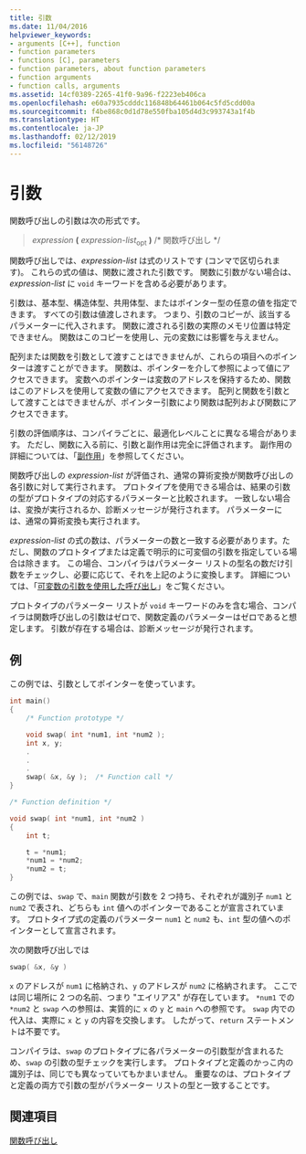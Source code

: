 ```yaml
---
title: 引数
ms.date: 11/04/2016
helpviewer_keywords:
- arguments [C++], function
- function parameters
- functions [C], parameters
- function parameters, about function parameters
- function arguments
- function calls, arguments
ms.assetid: 14cf0389-2265-41f0-9a96-f2223eb406ca
ms.openlocfilehash: e60a7935cdddc116848b64461b064c5fd5cdd00a
ms.sourcegitcommit: f4be868c0d1d78e550fba105d4d3c993743a1f4b
ms.translationtype: HT
ms.contentlocale: ja-JP
ms.lasthandoff: 02/12/2019
ms.locfileid: "56148726"
---
```

# <a name="arguments"></a>引数

関数呼び出しの引数は次の形式です。

> *expression* **(** *expression-list*<SUB>opt</SUB> **)**  /* 関数呼び出し */

関数呼び出しでは、*expression-list* は式のリストです (コンマで区切られます)。 これらの式の値は、関数に渡された引数です。 関数に引数がない場合は、*expression-list* に `void` キーワードを含める必要があります。

引数は、基本型、構造体型、共用体型、またはポインター型の任意の値を指定できます。 すべての引数は値渡しされます。 つまり、引数のコピーが、該当するパラメーターに代入されます。 関数に渡される引数の実際のメモリ位置は特定できません。 関数はこのコピーを使用し、元の変数には影響を与えません。

配列または関数を引数として渡すことはできませんが、これらの項目へのポインターは渡すことができます。 関数は、ポインターを介して参照によって値にアクセスできます。 変数へのポインターは変数のアドレスを保持するため、関数はこのアドレスを使用して変数の値にアクセスできます。 配列と関数を引数として渡すことはできませんが、ポインター引数により関数は配列および関数にアクセスできます。

引数の評価順序は、コンパイラごとに、最適化レベルことに異なる場合があります。 ただし、関数に入る前に、引数と副作用は完全に評価されます。 副作用の詳細については、「[副作用](../c-language/side-effects.md)」を参照してください。

関数呼び出しの *expression-list* が評価され、通常の算術変換が関数呼び出しの各引数に対して実行されます。 プロトタイプを使用できる場合は、結果の引数の型がプロトタイプの対応するパラメーターと比較されます。 一致しない場合は、変換が実行されるか、診断メッセージが発行されます。 パラメーターには、通常の算術変換も実行されます。

*expression-list* の式の数は、パラメーターの数と一致する必要があります。ただし、関数のプロトタイプまたは定義で明示的に可変個の引数を指定している場合は除きます。 この場合、コンパイラはパラメーター リストの型名の数だけ引数をチェックし、必要に応じて、それを上記のように変換します。 詳細については、「[可変数の引数を使用した呼び出し](../c-language/calls-with-a-variable-number-of-arguments.md)」をご覧ください。

プロトタイプのパラメーター リストが `void` キーワードのみを含む場合、コンパイラは関数呼び出しの引数はゼロで、関数定義のパラメーターはゼロであると想定します。 引数が存在する場合は、診断メッセージが発行されます。

## <a name="example"></a>例

この例では、引数としてポインターを使っています。

```C
int main()
{
    /* Function prototype */

    void swap( int *num1, int *num2 );
    int x, y;
    .
    .
    .
    swap( &x, &y );  /* Function call */
}

/* Function definition */

void swap( int *num1, int *num2 )
{
    int t;

    t = *num1;
    *num1 = *num2;
    *num2 = t;
}
```

この例では、`swap` で、`main` 関数が引数を 2 つ持ち、それぞれが識別子 `num1` と `num2` で表され、どちらも `int` 値へのポインターであることが宣言されています。 プロトタイプ式の定義のパラメーター `num1` と `num2` も、`int` 型の値へのポインターとして宣言されます。

次の関数呼び出しでは

```C
swap( &x, &y )
```

`x` のアドレスが `num1` に格納され、`y` のアドレスが `num2` に格納されます。 ここでは同じ場所に 2 つの名前、つまり "エイリアス" が存在しています。 `*num1` での `*num2` と `swap` への参照は、実質的に `x` の `y` と `main` への参照です。 `swap` 内での代入は、実際に `x` と `y` の内容を交換します。 したがって、`return` ステートメントは不要です。

コンパイラは、`swap` のプロトタイプに各パラメーターの引数型が含まれるため、`swap` の引数の型チェックを実行します。 プロトタイプと定義のかっこ内の識別子は、同じでも異なっていてもかまいません。 重要なのは、プロトタイプと定義の両方で引数の型がパラメーター リストの型と一致することです。

## <a name="see-also"></a>関連項目

[関数呼び出し](../c-language/function-calls.md)
